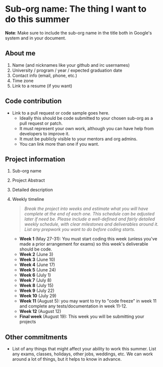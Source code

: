 # Sub-org name: The thing I want to do this summer

**Note**: Make sure to include the sub-org name in the title both in Google's system and in your document.

## About me
1. Name (and nicknames like your github and irc usernames)
2. University / program / year / expected graduation date
3. Contact info (email, phone, etc.)
4. Time zone 
5. Link to a resume (if you want)

## Code contribution
* Link to a pull request or code sample goes here.  
  * Ideally this should be code submitted to your chosen sub-org as a pull request or patch.
  * It must represent your own work, although you can have help from developers to improve it.
  * It must be publicly visible to your mentors and org admins.
  * You can link more than one if you want.

## Project information
1. Sub-org name
2. Project Abstract
3. Detailed description
4. Weekly timeline

   > *Break the project into weeks and estimate what you will have complete at the end of each one.  This schedule can be adjusted later if need be. Please include a well-defined and fairly detailed weekly schedule, with clear milestones and deliverables around it. List any prepwork you want to do before coding starts.*

   * **Week 1** (May 27-31): You must start coding this week (unless you've made a prior arrangement for exams) so this week's deliverable should be code.
   * **Week 2** (June 3)
   * **Week 3** (June 10)
   * **Week 4** (June 17)
   * **Week 5** (June 24)
   * **Week 6** (July 1)
   * **Week 7** (July 8)
   * **Week 8** (July 15)
   * **Week 9** (July 22)
   * **Week 10** (July 29)
   * **Week 11** (August 5): you may want to try to "code freeze" in week 11 and complete any tests/documentation in week 11-12.
   * **Week 12** (August 12)
   * **Final week** (August 19): This week you will be submitting your projects


## Other commitments
* List of any things that might affect your ability to work this summer. 
List any exams, classes, holidays, other jobs, weddings, etc. We can work around a lot of things, but it helps to know in advance.

